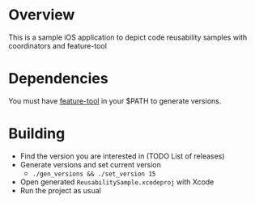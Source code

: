 # Overview

This is a sample iOS application to depict code reusability samples with coordinators and feature-tool

# Dependencies

You must have [feature-tool][feature-tool] in your $PATH to generate versions.

# Building

* Find the version you are interested in (TODO List of releases)
* Generate versions and set current version
    * `./gen_versions && ./set_version 15`
* Open generated `ReusabilitySample.xcodeproj` with Xcode
* Run the project as usual

[feature-tool]: https://bitbucket.org/ogstudio/feature-tool
